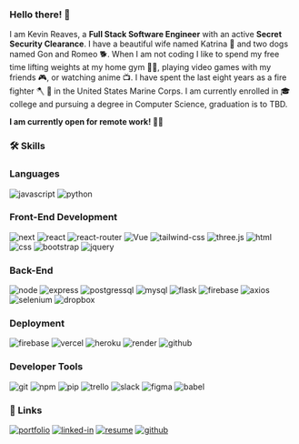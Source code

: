 ### Hello there! 👋

<!--
**Reaveskev/Reaveskev** is a ✨ _special_ ✨ repository because its `README.md` (this file) appears on your GitHub profile.

Here are some ideas to get you started:

- 🔭 I’m currently working on ...
- 🌱 I’m currently learning ...
- 👯 I’m looking to collaborate on ...
- 🤔 I’m looking for help with ...
- 💬 Ask me about ...
- 📫 How to reach me: ...
- 😄 Pronouns: ...
- ⚡ Fun fact: ...
-->

I am Kevin Reaves, a **Full Stack Software Engineer** with an active **Secret Security Clearance**. I have a beautiful wife named Katrina :couple: and two dogs named Gon and Romeo :dog2:. When I am not coding I like to spend my free time lifting weights at my home gym :weight_lifting_man:, playing video games with my friends :video_game:, or watching anime :tv:. I have spent the last eight years as a fire fighter 	:axe: :fire_engine: in the United States Marine Corps. I am currently enrolled in :mortar_board: college and pursuing a degree in Computer Science, graduation is to TBD.

**I am currently open for remote work! :man_technologist:**

### 🛠️ Skills

### Languages

![javascript](https://img.shields.io/badge/JavaScript-323330?style=for-the-badge&logo=javascript&logoColor=F7DF1E)
![python](https://img.shields.io/badge/Python-3776AB?style=for-the-badge&logo=python&logoColor=white)

### Front-End Development

![next](https://img.shields.io/badge/Next-000000?style=for-the-badge&logo=nextdotjs&logoColor=FFFFFF)
![react](https://img.shields.io/badge/React-20232A?style=for-the-badge&logo=react&logoColor=61DAFB)
![react-router](https://img.shields.io/badge/React_Router-CA4245?style=for-the-badge&logo=react-router&logoColor=white)
![Vue](https://img.shields.io/badge/Vue-4FC08D?style=for-the-badge&logo=vue.js&logoColor=61DAFB)
![tailwind-css](https://img.shields.io/badge/tailwind_css-06B6D4?style=for-the-badge&logo=tailwind-css&logoColor=white)
![three.js](https://img.shields.io/badge/Three.js-000000?style=for-the-badge&logo=three.js&logoColor=white)
![html](https://img.shields.io/badge/HTML5-E34F26?style=for-the-badge&logo=html5&logoColor=white)
![css](https://img.shields.io/badge/CSS3-1572B6?style=for-the-badge&logo=css3&logoColor=white)
![bootstrap](https://img.shields.io/badge/Bootstrap-563D7C?style=for-the-badge&logo=bootstrap&logoColor=white)
![jquery](https://img.shields.io/badge/jQuery-0769AD?style=for-the-badge&logo=jquery&logoColor=white)

### Back-End

![node](https://img.shields.io/badge/Node-339933?style=for-the-badge&logo=node.js&logoColor=white)
![express](https://img.shields.io/badge/Express-000000?style=for-the-badge&logo=express&logoColor=white)
![postgressql](https://img.shields.io/badge/PostgreSQL-4169E1?style=for-the-badge&logo=postgresql&logoColor=white)
![mysql](https://img.shields.io/badge/MySQL-3E6E93?style=for-the-badge&logo=mysql&logoColor=white)
![flask](https://img.shields.io/badge/Flask-000000?style=for-the-badge&logo=flask&logoColor=white)
![firebase](https://img.shields.io/badge/Firebase-ffaa00?style=for-the-badge&logo=Firebase&logoColor=white)
![axios](https://img.shields.io/badge/Axios-5A29E4?style=for-the-badge&logo=axios&logoColor=white)
![selenium](https://img.shields.io/badge/-selenium-%43B02A?style=for-the-badge&logo=selenium&logoColor=white)
![dropbox](https://img.shields.io/badge/Dropbox-%233B4D98.svg?style=for-the-badge&logo=Dropbox&logoColor=white)

### Deployment

![firebase](https://img.shields.io/badge/Firebase-ffaa00?style=for-the-badge&logo=Firebase&logoColor=white)
![vercel](https://img.shields.io/badge/Vercel-000000?style=for-the-badge&logo=Vercel&logoColor=white)
![heroku](https://img.shields.io/badge/Heroku-430098?style=for-the-badge&logo=heroku&logoColor=white)
![render](https://img.shields.io/badge/Render-46E3B7?style=for-the-badge&logo=render&logoColor=white)
![github](https://img.shields.io/badge/Github_Pages-222222?style=for-the-badge&logo=githubpages&logoColor=white)

### Developer Tools

![git](https://img.shields.io/badge/Git-F05032?style=for-the-badge&logo=git&logoColor=white)
![npm](https://img.shields.io/badge/NPM-CB3837?style=for-the-badge&logo=npm&logoColor=white)
![pip](https://img.shields.io/badge/Pip-ffaa00?style=for-the-badge&logo=pip&logoColor=white)
![trello](https://img.shields.io/badge/Trello-0052CC?style=for-the-badge&logo=trello&logoColor=white)
![slack](https://img.shields.io/badge/Slack-4A154B?style=for-the-badge&logo=slack&logoColor=white)
![figma](https://img.shields.io/badge/Figma-F24E1E?style=for-the-badge&logo=figma&logoColor=white)
![babel](https://img.shields.io/badge/Babel-F9DC3E?style=for-the-badge&logo=babel&logoColor=white)

### 🔗 Links

[![portfolio](https://img.shields.io/badge/Portfolio-5340ff?style=for-the-badge&logo=Google-chrome&logoColor=white)](https://kevinreaves.dev/)
[![linked-in](https://img.shields.io/badge/Linked_In-0077B5?style=for-the-badge&logo=LinkedIn&logoColor=white)](https://www.linkedin.com/in/kevinreavesjr/)
[![resume](https://img.shields.io/badge/Resume-4285F4?style=for-the-badge&logo=read-the-docs&logoColor=white)](https://kevinreaves.dev/images/Kevin%20Reaves%20Resume.pdf)
[![github](https://img.shields.io/badge/GitHub-000000?style=for-the-badge&logo=GitHub&logoColor=white)](https://github.com/Reaveskev)

